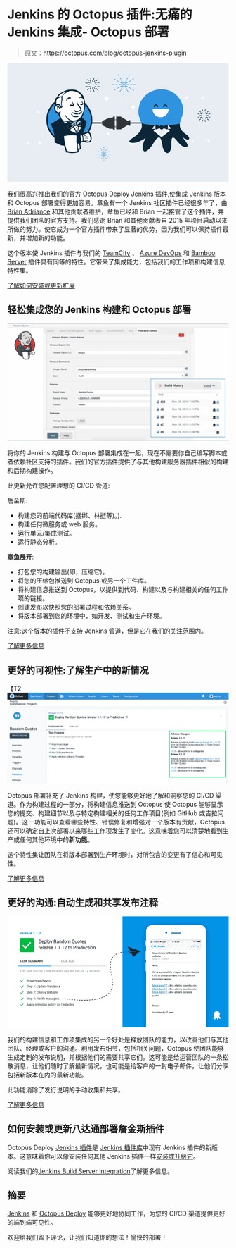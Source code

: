 # Jenkins 的 Octopus 插件:无痛的 Jenkins 集成- Octopus 部署

> 原文：<https://octopus.com/blog/octopus-jenkins-plugin>

[![Octopus Deploy Jenkins plugin](img/2f74618ea7b7ea14b1680d85d3bf2eac.png)](#)

我们很高兴推出我们的官方 Octopus Deploy [Jenkins 插件](https://plugins.jenkins.io/octopusdeploy),使集成 Jenkins 版本和 Octopus 部署变得更加容易。章鱼有一个 Jenkins 社区插件已经很多年了，由 [Brian Adriance](https://github.com/badriance) 和其他贡献者维护，章鱼已经和 Brian 一起接管了这个插件，并提供我们团队的官方支持。我们感谢 Brian 和其他贡献者自 2015 年项目启动以来所做的努力。使它成为一个官方插件带来了显著的优势，因为我们可以保持插件最新，并增加新的功能。

这个版本使 Jenkins 插件与我们的 [TeamCity](https://plugins.jetbrains.com/plugin/9038-octopus-deploy-integration/) 、 [Azure DevOps](https://marketplace.visualstudio.com/items?itemName=octopusdeploy.octopus-deploy-build-release-tasks) 和 [Bamboo Server](https://marketplace.atlassian.com/apps/1217235/octopus-deploy-bamboo-add-on?hosting=server&tab=overview) 插件具有同等的特性。它带来了集成能力，包括我们的工作项和构建信息特性集。

[了解如何安装或更新扩展](/blog/octopus-jenkins-plugin#how-to-install-or-update-the-octopus-deploy-jenkins-plugin)

## 轻松集成您的 Jenkins 构建和 Octopus 部署

[![Octopus Jenkins Plugin](img/e8351a5f12198f74a7e9ca439dc956ef.png)](#)

将你的 Jenkins 构建与 Octopus 部署集成在一起，现在不需要你自己编写脚本或者依赖社区支持的插件。我们的官方插件提供了与其他构建服务器插件相似的构建和后期构建操作。

此更新允许您配置理想的 CI/CD 管道:

詹金斯:

*   构建您的前端代码库(捆绑、林挺等)。).
*   构建任何微服务或 web 服务。
*   运行单元/集成测试。
*   运行静态分析。

**章鱼展开**:

*   打包您的构建输出(即，压缩它)。
*   将您的压缩包推送到 Octopus 或另一个工件库。
*   将构建信息推送到 Octopus，以提供到代码、构建以及与构建相关的任何工作项的链接。
*   创建发布以快照您的部署过程和依赖关系。
*   将版本部署到您的环境中，如开发、测试和生产环境。

注意:这个版本的插件不支持 Jenkins 管道，但是它在我们的关注范围内。

[了解更多信息](https://octopus.com/docs/packaging-applications/build-servers/jenkins)

## 更好的可视性:了解生产中的新情况

【T2 ![What’s New in Production](img/45fb7d5e7af200d04ef22ac01e77f2ed.png)

Octopus 部署补充了 Jenkins 构建，使您能够更好地了解和洞察您的 CI/CD 渠道。作为构建过程的一部分，将构建信息推送到 Octopus 使 Octopus 能够显示您的提交、构建细节以及与特定构建相关的任何工作项目(例如 GitHub 或吉拉问题)。这一功能可以查看哪些特性、错误修复和增强对一个版本有贡献，Octopus 还可以确定自上次部署以来哪些工作项发生了变化。这意味着您可以清楚地看到生产或任何其他环境中的**新功能**。

这个特性集让团队在将版本部署到生产环境时，对所包含的变更有了信心和可见性。

[了解更多信息](https://octopus.com/docs/deployment-process/releases/deployment-notes)

## 更好的沟通:自动生成和共享发布注释

[![Octopus Jenkins Plugin](img/cd9a8e8efea905cba0b5da0ffe7c50c9.png)](#)

我们的构建信息和工作项集成的另一个好处是释放团队的能力，以改善他们与其他团队、经理或客户的沟通。利用发布细节，包括相关问题，Octopus 使团队能够生成定制的发布说明，并根据他们的需要共享它们。这可能是给运营团队的一条松散消息，让他们随时了解最新情况，也可能是给客户的一封电子邮件，让他们分享包括新版本在内的最新功能。

此功能消除了发行说明的手动收集和共享。

[了解更多信息](https://octopus.com/docs/deployment-process/releases/release-notes)

## 如何安装或更新八达通部署詹金斯插件

Octopus Deploy [Jenkins 插件](https://plugins.jenkins.io/octopusdeploy)是 [Jenkins 插件库](https://plugins.jenkins.io/)中现有 Jenkins 插件的新版本。这意味着你可以像安装任何其他 Jenkins 插件一样[安装或升级它](https://jenkins.io/doc/book/managing/plugins/)。

阅读我们的[Jenkins Build Server integration](https://octopus.com/docs/packaging-applications/build-servers/jenkins)了解更多信息。

## 摘要

[Jenkins](https://jenkins.io) 和 [Octopus Deploy](https://octopus.com) 能够更好地协同工作，为您的 CI/CD 渠道提供更好的端到端可见性。

欢迎给我们留下评论，让我们知道你的想法！愉快的部署！